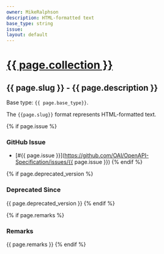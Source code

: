 ```yaml
---
owner: MikeRalphson
description: HTML-formatted text
base_type: string
issue:
layout: default
---
```


# <a href="..">{{ page.collection }}</a>

## {{ page.slug }} - {{ page.description }}

Base type: `{{ page.base_type}}`.

The `{{page.slug}}` format represents HTML-formatted text.

{% if page.issue %}
### GitHub Issue

* [#{{ page.issue }}](https://github.com/OAI/OpenAPI-Specification/issues/{{ page.issue }})
{% endif %}

{% if page.deprecated_version %}
### Deprecated Since

{{ page.deprecated_version }}
{% endif %}

{% if page.remarks %}
### Remarks

{{ page.remarks }}
{% endif %}